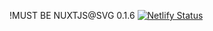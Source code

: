 !MUST BE NUXTJS@SVG 0.1.6
[![Netlify Status](https://api.netlify.com/api/v1/badges/4938d583-aac8-4344-b71d-8573ffa6f316/deploy-status)](https://app.netlify.com/sites/gracious-golick-99137d/deploys)
